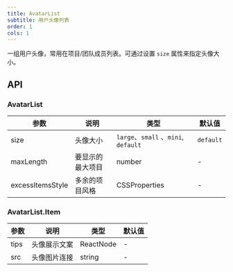 ```yaml
---
title: AvatarList
subtitle: 用户头像列表
order: 1
cols: 1
---
```


一组用户头像，常用在项目/团队成员列表。可通过设置 `size` 属性来指定头像大小。

## API

### AvatarList

| 参数 | 说明 | 类型 | 默认值 |
| --- | --- | --- | --- |
| size | 头像大小 | `large`、`small` 、`mini`, `default` | `default` |
| maxLength | 要显示的最大项目 | number | - |
| excessItemsStyle | 多余的项目风格 | CSSProperties | - |

### AvatarList.Item

| 参数 | 说明         | 类型      | 默认值 |
| ---- | ------------ | --------- | ------ |
| tips | 头像展示文案 | ReactNode | -      |
| src  | 头像图片连接 | string    | -      |
